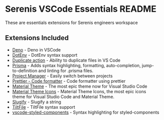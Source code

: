 # Serenis VSCode Essentials README

These are essentials extensions for Serenis engineers workspace

## Extensions Included

- [Deno](https://marketplace.visualstudio.com/items?itemName=denoland.vscode-deno) - Deno in VSCode
- [DotEnv](https://marketplace.visualstudio.com/items?itemName=mikestead.dotenv) - DotEnv syntax support
- [Duplicate action](https://marketplace.visualstudio.com/items?itemName=mrmlnc.vscode-duplicate) - Ability to duplicate files in VS Code
- [Prisma](https://marketplace.visualstudio.com/items?itemName=Prisma.prisma) - Adds syntax highlighting, formatting, auto-completion, jump-to-definition and linting for .prisma files.
- [Project Manager](https://marketplace.visualstudio.com/items?itemName=alefragnani.project-manager) - Easily switch between projects
- [Prettier - Code formatter](https://marketplace.visualstudio.com/items?itemName=esbenp.prettier-vscode) - Code formatter using prettier
- [Material Theme](https://marketplace.visualstudio.com/items?itemName=Equinusocio.vsc-material-theme) - The most epic theme now for Visual Studio Code
- [Material Theme Icons](https://marketplace.visualstudio.com/items?itemName=Equinusocio.vsc-material-theme-icons) - Material Theme Icons, the most epic icons theme for Visual Studio Code and Material Theme.
- [Slugify](https://marketplace.visualstudio.com/items?itemName=neptunedesign.vs-slug) - Slugify a string
- [TiltFile](https://marketplace.visualstudio.com/items?itemName=tilt-dev.tiltfile) - TiltFile syntax support
- [vscode-styled-components](https://marketplace.visualstudio.com/items?itemName=styled-components.vscode-styled-components) - Syntax highlighting for styled-components
